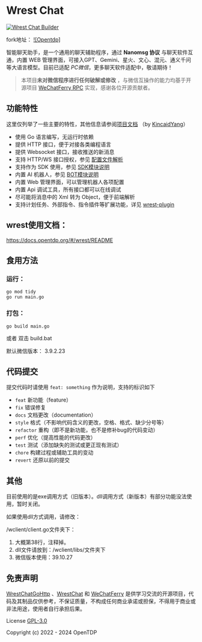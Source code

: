 # Wrest Chat

[![Wrest Chat Builder](https://github.com/opentdp/wrest-chat/actions/workflows/release.yml/badge.svg)](https://github.com/opentdp/wrest-chat/actions/workflows/release.yml)

fork地址：
[![Opentdp]](https://github.com/opentdp/wrest-chat)

智能聊天助手，是一个通用的聊天辅助程序，通过 **Nanomsg 协议** 与聊天软件互通，内置 WEB
管理界面，可接入GPT、Gemini、星火、文心、混元、通义千问等大语言模型。目前已适配 *PC微信*，更多聊天软件适配中，敬请期待！

> 本项目**未对微信程序进行任何破解或修改**
> ，与微信互操作的能力均基于开源项目 [WeChatFerry RPC](https://github.com/lich0821/WeChatFerry/tree/master/WeChatFerry)
> 实现，感谢各位开源贡献者。

## 功能特性

这里仅列举了一些主要的特性，其他信息请参阅[项目文档](https://docs.opentdp.org/#/wrest/)
（by [KincaidYang](https://github.com/KincaidYang)）

- 使用 Go 语言编写，无运行时依赖
- 提供 HTTP 接口，便于对接各类编程语言
- 提供 Websocket 接口，接收推送的新消息
- 支持 HTTP/WS 接口授权，参见 [配置文件解析](https://docs.opentdp.org/#/wrest/配置文件解析)
- 支持作为 SDK 使用，参见 [SDK模块说明](https://docs.opentdp.org/#/wrest/开发指南/SDK模块)
- 内置 AI 机器人，参见 [BOT模块说明](https://docs.opentdp.org/#/wrest/开发指南/BOT模块)
- 内置 Web 管理界面，可以管理机器人各项配置
- 内置 Api 调试工具，所有接口都可以在线调试
- 尽可能将消息中的 Xml 转为 Object，便于前端解析
- 支持计划任务、外部指令、指令插件等扩展功能，详见 [wrest-plugin](https://github.com/opentdp/wrest-plugin)
## wrest使用文档：
https://docs.opentdp.org/#/wrest/README

## 食用方法
### 运行：
```shell
go mod tidy
go run main.go
```

### 打包：
```shell
go build main.go
```
或者 双击 build.bat

默认微信版本：
3.9.2.23


## 代码提交

提交代码时请使用 `feat: something` 作为说明，支持的标识如下

- `feat` 新功能（feature）
- `fix` 错误修复
- `docs` 文档更改（documentation）
- `style` 格式（不影响代码含义的更改，空格、格式、缺少分号等）
- `refactor` 重构（即不是新功能，也不是修补bug的代码变动）
- `perf` 优化（提高性能的代码更改）
- `test` 测试（添加缺失的测试或更正现有测试）
- `chore` 构建过程或辅助工具的变动
- `revert` 还原以前的提交

## 其他
目前使用的是exe调用方式（旧版本）。dll调用方式（新版本）有部分功能没法使用，暂时关闭。

如果使用dll方式调用，请修改：

/wclient/client.go文件夹下：

1. 大概第38行，注释掉。
2. dll文件请放到：/wclient/libs/文件夹下
3. 微信版本使用：39.10.27


## 免责声明

[WrestChatGoHttp](https://github.com/xianrenqh/wrest-chat-gohttp) 、[WrestChat](https://github.com/opentdp/wrest-chat) 和 [WeChatFerry](https://github.com/lich0821/WeChatFerry)
是供学习交流的开源项目，代码及其制品仅供参考，不保证质量，不构成任何商业承诺或担保，不得用于商业或非法用途，使用者自行承担后果。


License [GPL-3.0](https://www.gnu.org/licenses/gpl-3.0.txt)

Copyright (c) 2022 - 2024 OpenTDP

